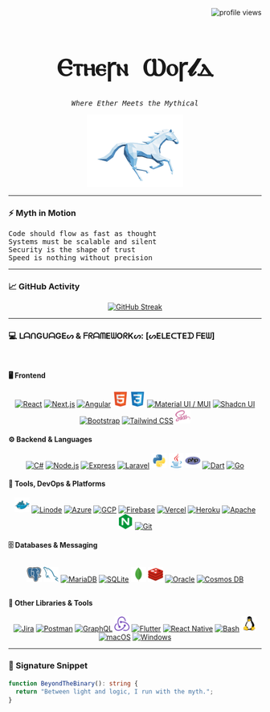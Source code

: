 <!-- GitHub Profile README - Ethern Myth -->

<p align="right">
  <img src="https://komarev.com/ghpvc/?username=Ethern-Myth&style=flat-square&color=blue" alt="profile views"/>
</p>

<h1 class="heading" align="center" style="font-family: 'Fira Code', monospace; font-size: 3rem;">Ⲉⲧⲏⲉꞅⲛ Ⲱⲟꞅ𝓵ⲇ</h1>
<p align="center" style="font-family: 'Fira Code', monospace;"><i>Where Ether Meets the Mythical</i></p>

<p align="center">
  <img src="/assets/images/ice-horse-run-01.png" width="auto" alt="Running White Horse"/>
</p>

---

### ⚡ Myth in Motion

<p align="left" style="font-family: 'Fira Code', monospace;">
   Code should flow as fast as thought<br/>
   Systems must be scalable and silent<br/>
   Security is the shape of trust<br/>
   Speed is nothing without precision
</p>

---

### 📈 GitHub Activity

<div align="center">

 [![GitHub Streak](https://streak-stats.demolab.com?user=Ethern-Myth&theme=dark)](https://streak-stats.demolab.com?user=Ethern-Myth&theme=dark)

</div>

---

### 💻 ᒪᗩᑎGᑌᗩGEᔕ & ᖴᖇᗩᗰEᗯOᖇKᔕ: [ᔕEᒪEᑕTEᗪ ᖴEᗯ]

</br>

#### 🖥️ Frontend

<div align="center">
  <a href="https://react.dev/" target="_blank"><img src="https://cdn.worldvectorlogo.com/logos/react-2.svg" width="30" height="30" alt="React" /></a>
  <a href="https://nextjs.org/" target="_blank"><img src="https://cdn.worldvectorlogo.com/logos/nextjs-2.svg" width="30" height="30" alt="Next.js" /></a>
  <a href="https://angular.io/" target="_blank"><img src="https://angular.io/assets/images/logos/angular/angular.svg" width="30" height="30" alt="Angular" /></a>
  <a href="https://html.com/html5/" target="_blank"><img src="https://raw.githubusercontent.com/devicons/devicon/master/icons/html5/html5-original.svg" width="30" height="30" alt="HTML5" /></a>
  <a href="https://www.w3schools.com/css/" target="_blank"><img src="https://raw.githubusercontent.com/devicons/devicon/master/icons/css3/css3-original.svg" width="30" height="30" alt="CSS3" /></a>
  <a href="https://mui.com/" target="_blank"><img src="https://cdn.worldvectorlogo.com/logos/material-ui-1.svg" width="40" height="40" alt="Material UI / MUI" /></a>
  <a href="https://shadcn.dev/" target="_blank"><img src="https://avatars.githubusercontent.com/u/139895814?s=200&v=4" width="40" height="40" alt="Shadcn UI" /></a>
  <a href="https://getbootstrap.com/" target="_blank"><img src="https://www.vectorlogo.zone/logos/getbootstrap/getbootstrap-icon.svg" width="30" height="30" alt="Bootstrap" /></a>
  <a href="https://tailwindcss.com/" target="_blank"><img src="https://www.vectorlogo.zone/logos/tailwindcss/tailwindcss-icon.svg" width="30" height="30" alt="Tailwind CSS" /></a>
  <a href="https://sass-lang.com/" target="_blank"><img src="https://raw.githubusercontent.com/devicons/devicon/master/icons/sass/sass-original.svg" width="30" height="30" alt="Sass" /></a>
</div>

#### ⚙️ Backend & Languages

<div align="center">
<a href="https://learn.microsoft.com/en-us/dotnet/csharp/" target="_blank"><img src="https://cdn.worldvectorlogo.com/logos/c--4.svg" width="30" height="30" alt="C#" /></a>
  <a href="https://nodejs.org/" target="_blank"><img src="https://cdn.worldvectorlogo.com/logos/nodejs-icon.svg" width="30" height="30" alt="Node.js" /></a>
  <a href="https://expressjs.com/" target="_blank"><img src="https://cdn.worldvectorlogo.com/logos/express-109.svg" width="30" height="30" alt="Express" /></a>
  <a href="https://laravel.com/" target="_blank"><img src="https://cdn.worldvectorlogo.com/logos/laravel-2.svg" width="30" height="30" alt="Laravel" /></a>
  <a href="https://www.python.org/" target="_blank"><img src="https://raw.githubusercontent.com/devicons/devicon/master/icons/python/python-original.svg" width="30" height="30" alt="Python" /></a>
  <a href="https://www.oracle.com/java/" target="_blank"><img src="https://raw.githubusercontent.com/devicons/devicon/master/icons/java/java-original.svg" width="30" height="30" alt="Java" /></a>
  <a href="https://www.php.net/" target="_blank"><img src="https://raw.githubusercontent.com/devicons/devicon/master/icons/php/php-original.svg" width="30" height="30" alt="PHP" /></a>
  <a href="https://dart.dev/" target="_blank"><img src="https://www.vectorlogo.zone/logos/dartlang/dartlang-icon.svg" width="30" height="30" alt="Dart" /></a>
  <a href="https://go.dev/" target="_blank"><img src="https://cdn.worldvectorlogo.com/logos/go-6.svg" width="30" height="30" alt="Go" /></a>
</div>

#### 🧰 Tools, DevOps & Platforms

<div align="center">
  <a href="https://www.docker.com/" target="_blank"><img src="https://raw.githubusercontent.com/devicons/devicon/master/icons/docker/docker-original.svg" width="30" height="30" alt="Docker" /></a>
  <a href="https://www.linode.com/" target="_blank"><img src="https://www.vectorlogo.zone/logos/linode/linode-icon.svg" width="40" height="40" alt="Linode" /></a>
  <a href="https://azure.microsoft.com/en-us/" target="_blank"><img src="https://www.vectorlogo.zone/logos/microsoft_azure/microsoft_azure-icon.svg" width="30" height="30" alt="Azure" /></a>
  <a href="https://cloud.google.com/" target="_blank"><img src="https://www.vectorlogo.zone/logos/google_cloud/google_cloud-icon.svg" width="30" height="30" alt="GCP" /></a>
  <a href="https://firebase.google.com/" target="_blank"><img src="https://www.vectorlogo.zone/logos/firebase/firebase-icon.svg" width="30" height="30" alt="Firebase" /></a>
  <a href="https://vercel.com/" target="_blank"><img src="https://cdn.worldvectorlogo.com/logos/vercel.svg" width="30" height="30" alt="Vercel" /></a>
  <a href="https://heroku.com/" target="_blank"><img src="https://www.vectorlogo.zone/logos/heroku/heroku-icon.svg" width="30" height="30" alt="Heroku" /></a>
  <a href="https://httpd.apache.org/" target="_blank"><img src="https://www.vectorlogo.zone/logos/apache/apache-icon.svg" width="40" height="40" alt="Apache" /></a>
  <a href="https://nginx.org/" target="_blank"><img src="https://raw.githubusercontent.com/devicons/devicon/master/icons/nginx/nginx-original.svg" width="30" height="30" alt="Nginx" /></a>
  <a href="https://git-scm.com/" target="_blank"><img src="https://www.vectorlogo.zone/logos/git-scm/git-scm-icon.svg" width="30" height="30" alt="Git" /></a>
</div>

#### 🗄️ Databases & Messaging

<div align="center" style="padding: 10px;">
  <a href="https://www.postgresql.org/" target="_blank"><img src="https://raw.githubusercontent.com/devicons/devicon/master/icons/postgresql/postgresql-original.svg" width="30" height="30" alt="PostgreSQL" /></a>
  <a href="https://www.mysql.com/" target="_blank"><img src="https://raw.githubusercontent.com/devicons/devicon/master/icons/mysql/mysql-original.svg" width="30" height="30" alt="MySQL" /></a>
  <a href="https://mariadb.org/" target="_blank"><img src="https://www.vectorlogo.zone/logos/mariadb/mariadb-icon.svg" width="30" height="30" alt="MariaDB" /></a>
   <a href="https://www.sqlite.org/" target="_blank"><img src="https://www.vectorlogo.zone/logos/sqlite/sqlite-icon.svg" width="40" height="40" alt="SQLite" /></a>
  <a href="https://www.mongodb.com/" target="_blank"><img src="https://raw.githubusercontent.com/devicons/devicon/master/icons/mongodb/mongodb-original.svg" width="30" height="30" alt="MongoDB" /></a>
  <a href="https://redis.io/" target="_blank"><img src="https://raw.githubusercontent.com/devicons/devicon/master/icons/redis/redis-original.svg" width="30" height="30" alt="Redis" /></a>
  <a href="https://www.oracle.com/database/" target="_blank"><img src="https://www.vectorlogo.zone/logos/oracle/oracle-icon.svg" width="30" height="30" alt="Oracle" /></a>
  <a href="https://learn.microsoft.com/en-us/azure/cosmos-db/" target="_blank"><img src="https://www.vectorlogo.zone/logos/microsoft_azure/microsoft_azure-icon.svg" width="40" height="40" alt="Cosmos DB" /></a>
</div>

#### 🧩 Other Libraries & Tools

<div align="center">
  <a href="https://www.atlassian.com/software/jira" target="_blank"><img src="https://www.vectorlogo.zone/logos/atlassian_jira/atlassian_jira-icon.svg" width="40" height="40" alt="Jira" /></a>
  <a href="https://www.postman.com/" target="_blank"><img src="https://www.vectorlogo.zone/logos/getpostman/getpostman-icon.svg" width="30" height="30" alt="Postman" /></a>
  <a href="https://graphql.org/" target="_blank"><img src="https://www.vectorlogo.zone/logos/graphql/graphql-icon.svg" width="30" height="30" alt="GraphQL" /></a>
  <a href="https://redux.js.org/" target="_blank"><img src="https://raw.githubusercontent.com/devicons/devicon/master/icons/redux/redux-original.svg" width="30" height="30" alt="Redux" /></a>
  <a href="https://flutter.dev/" target="_blank"><img src="https://www.vectorlogo.zone/logos/flutterio/flutterio-icon.svg" width="30" height="30" alt="Flutter" /></a>
  <a href="https://reactnative.dev/" target="_blank"><img src="https://reactnative.dev/img/header_logo.svg" width="30" height="30" alt="React Native" /></a>
  <a href="https://bash.org/" target="_blank"><img src="https://www.vectorlogo.zone/logos/gnu_bash/gnu_bash-icon.svg" width="30" height="30" alt="Bash" /></a>
  <a href="https://www.linux.org/" target="_blank"><img src="https://raw.githubusercontent.com/devicons/devicon/master/icons/linux/linux-original.svg" width="30" height="30" alt="Linux" /></a>
  <a href="https://www.apple.com/macos/" target="_blank"><img src="https://www.vectorlogo.zone/logos/apple/apple-icon.svg" width="40" height="40" alt="macOS" /></a>
  <a href="https://www.microsoft.com/en-us/windows/" target="_blank"><img src="https://www.vectorlogo.zone/logos/microsoft/microsoft-icon.svg" width="40" height="40" alt="Windows" /></a>
</div>

</div>

---

### 🧬 Signature Snippet

```ts
function BeyondTheBinary(): string {
  return "Between light and logic, I run with the myth.";
}

```
